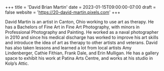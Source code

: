+++
title = 'David Brian Martin'
date = 2023-01-15T09:00:00-07:00
draft = false
website = 'https://20-david-martin.pixels.com'
+++

David Martin is an artist in Canton, Ohio working to use art as therapy. He has a Bachelors of Fine Art in Fine Art Photography, with minors in Professional Photography and Painting. He worked as a naval photographer in 2010 and since his medical discharge has worked to improve his art skills and introduce the idea of art as therapy to other artists and veterans. David has also taken lessons and learned a lot from local artists Amy Lindenberger, Cathie Fithian, Frank Dale, and Erin Mulligan. He has a gallery space to exhibit his work at Patina Arts Centre, and works at his studio in Kolp’s Attic. 